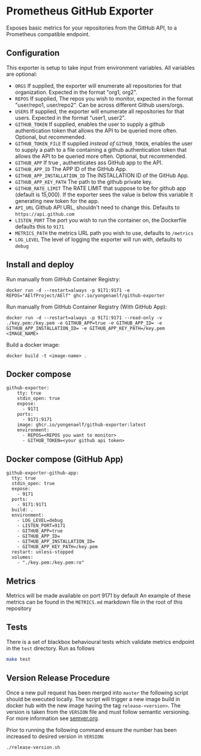 # Prometheus GitHub Exporter

Exposes basic metrics for your repositories from the GitHub API, to a Prometheus compatible endpoint.

## Configuration

This exporter is setup to take input from environment variables. All variables are optional:

* `ORGS` If supplied, the exporter will enumerate all repositories for that organization. Expected in the format "org1, org2".
* `REPOS` If supplied, The repos you wish to monitor, expected in the format "user/repo1, user/repo2". Can be across different Github users/orgs.
* `USERS` If supplied, the exporter will enumerate all repositories for that users. Expected in
  the format "user1, user2".
* `GITHUB_TOKEN` If supplied, enables the user to supply a github authentication token that allows the API to be queried more often. Optional, but recommended.
* `GITHUB_TOKEN_FILE` If supplied _instead of_ `GITHUB_TOKEN`, enables the user to supply a path to a file containing a github authentication token that allows the API to be queried more often. Optional, but recommended.
* `GITHUB_APP` If true , authenticates ass GitHub app to the API.
* `GITHUB_APP_ID` The APP ID of the GitHub App.
* `GITHUB_APP_INSTALLATION_ID` The INSTALLATION ID of the GitHub App.
* `GITHUB_APP_KEY_PATH` The path to the github private key.
* `GITHUB_RATE_LIMIT` The RATE LIMIT that suppose to be for github app (default is 15,000). If the exporter sees the value is below this variable it generating new token for the app.
* `API_URL` Github API URL, shouldn't need to change this. Defaults to `https://api.github.com`
* `LISTEN_PORT` The port you wish to run the container on, the Dockerfile defaults this to `9171`
* `METRICS_PATH` the metrics URL path you wish to use, defaults to `/metrics`
* `LOG_LEVEL` The level of logging the exporter will run with, defaults to `debug`


## Install and deploy

Run manually from GitHub Container Registry:
```
docker run -d --restart=always -p 9171:9171 -e REPOS="AElfProject/AElf" ghcr.io/yongenaelf/github-exporter
```

Run manually from GitHub Container Registry (With GitHub App):
```
docker run -d --restart=always -p 9171:9171 --read-only -v ./key.pem:/key.pem -e GITHUB_APP=true -e GITHUB_APP_ID= -e GITHUB_APP_INSTALLATION_ID= -e GITHUB_APP_KEY_PATH=/key.pem <IMAGE_NAME>
```

Build a docker image:
```
docker build -t <image-name> .
```

## Docker compose

```
github-exporter:
    tty: true
    stdin_open: true
    expose:
      - 9171
    ports:
      - 9171:9171
    image: ghcr.io/yongenaelf/github-exporter:latest
    environment:
      - REPOS=<REPOS you want to monitor>
      - GITHUB_TOKEN=<your github api token>
```

## Docker compose (GitHub App)

```
github-exporter-github-app:
  tty: true
  stdin_open: true
  expose:
    - 9171
  ports:
    - 9171:9171
  build: .
  environment:
    - LOG_LEVEL=debug
    - LISTEN_PORT=9171
    - GITHUB_APP=true
    - GITHUB_APP_ID=
    - GITHUB_APP_INSTALLATION_ID=
    - GITHUB_APP_KEY_PATH=/key.pem
  restart: unless-stopped
  volumes:
    - "./key.pem:/key.pem:ro"

```

## Metrics

Metrics will be made available on port 9171 by default
An example of these metrics can be found in the `METRICS.md` markdown file in the root of this repository

## Tests

There is a set of blackbox behavioural tests which validate metrics endpoint in the `test` directory.
Run as follows

```bash
make test
```

## Version Release Procedure
Once a new pull request has been merged into `master` the following script should be executed locally. The script will trigger a new image build in docker hub with the new image having the tag `release-<version>`. The version is taken from the `VERSION` file and must follow semantic versioning. For more information see [semver.org](https://semver.org/).

Prior to running the following command ensure the number has been increased to desired version in `VERSION`:

```bash
./release-version.sh
```
